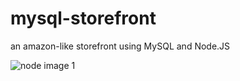 # mysql-storefront
an amazon-like storefront using MySQL and Node.JS

![node image 1](https://raw.githubusercontent.com/pakmania10/mysql-storefront/master/images/node_image_1.jpg)
